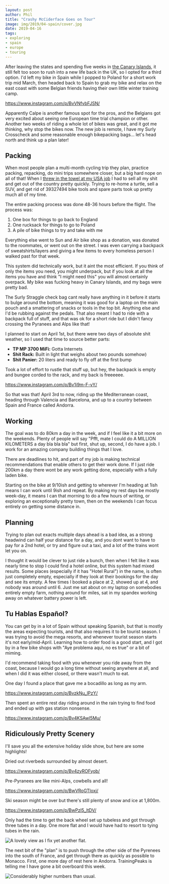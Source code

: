 ```yaml
---
layout: post
author: Phil
title: "Crashy McCiderface Goes on Tour"
image: img/2019/04-spain/cover.jpg
date: 2019-04-16
tags:
- exploring
- spain
- europe
- touring
---
```


After leaving the states and spending five weeks in [the Canary Islands](/canary-islands-tenerife-gran-canaria/), it still felt too soon to rush into a new life back in the UK, so I opted for a third option. I'd left my bike in Spain while I popped to Poland for a short work trip mid March, then headed back to Spain to grab my bike and relax on the east coast with some Belgian friends having their own little winter training camp.

https://www.instagram.com/p/BvVNfvbFJSN/

Apparently Calpe is another famous spot for the pros, and the Belgians got very excited about seeing one European time trial champion or other. Another two weeks of riding a whole lot of bikes was great, and it got me thinking, why stop the bikes now. The new job is remote, I have my Surly Crosscheck and some reasonable enough bikepacking bags... let's head north and think up a plan later!

## Packing

When most people plan a multi-month cycling trip they plan, practice packing, repacking, do mini trips somewhere closer, but a big hard nope on all of that! When I [threw in the towel at my USA job](/escape-from-new-york/) I had to sell all my shit and get out of the country pretty quickly. Trying to re-home a turtle, sell a SUV, and get rid of 39327494 bike tools and spare parts took up pretty much all of my time.

The entire packing process was done 48-36 hours before the flight. The process was:

1. One box for things to go back to England
2. One rucksack for things to go to Poland
3. A pile of bike things to try and take with me

Everything else went to Sun and Air bike shop as a donation, was donated to the roommates, or went out on the street. I was even carrying a backpack of sweatshirts/layers and giving a few items to every homeless person I walked past for that week.

This system did technically work, but it aint the most efficient. If you think of only the items you need, you might underpack, but if you look at all the items you have and think "I might need this" you will almost certainly overpack. My bike was fucking heavy in Canary Islands, and my bags were pretty bad.

The Surly Straggle check bag cant really have anything in it before it starts to bulge around the bottom, meaning it was good for a laptop on the main pouch and a smattering of snacks or tools in the top bit. Anything else and I'd be rubbing against the pedals. That also meant I had to ride with a backpack full of stuff, and that was ok for a short ride but I didn't fancy crossing the Pyranees and Alps like that!

I planned to start on April 1st, but there were two days of absolute shit weather, so I used that time to source better parts:

- **TP MP 3700 MiFi:** Gotta Internets
- **Shit Rack:** Built in light that weighs about two pounds somehow)
- **Shit Panier:** 20 liters and ready to fly off at the first bump

Took a lot of effort to rustle that stuff up, but hey, the backpack is empty and bungee corded to the rack, and my back is freeeeee.

https://www.instagram.com/p/Bv1i9m-F-vY/

So that was that! April 3rd to now, riding up the Mediterranean coast, heading through Valencia and Barcelona, and up to a country between Spain and France called Andorra.

## Working

The goal was to do 80km a day in the week, and if I feel like it a bit more on the weekends. Plenty of people will say "Pfft, mate I could do A MILLION KILOMETERS a day bla bla bla" but first, shut up, second, I do have a job. I work for an amazing company building things that I love.

There are deadlines to hit, and part of my job is making technical recommendations that enable others to get their work done. If I just ride 200km a day there wont be any work getting done, especially with a fully laden bike.

Starting on the bike at 9/10ish and getting to wherever I'm heading at 1ish means I can work until 9ish and repeat. By making my rest days be mostly week-day, it means I can that morning to do a few hours of writing, or exploring an exceptionally pretty town, then on the weekends I can focus entirely on getting some distance in.

## Planning

Trying to plan out exacts multiple days ahead is a bad idea, as a strong headwind can half your distance for a day, and you dont want to have to pay for a 2nd hotel, or try and figure out a taxi, and a lot of the trains wont let you on.

I thought it would be clever to just ride a bunch, then when I felt like it was nearly time to stop I could find a hotel online, but this system had mixed results. Some places (especially if it has "Hotel Rural") in the name, is often just completely empty, especially if they look at their bookings for the day and see its empty. A few times I booked a place at 2, showed up at 4, and nobody was around until 6. Just me sat about on my laptop on somebodies entirely empty farm, nothing around for miles, sat in my spandex working away on whatever battery power is left.

## Tu Hablas Español?

You can get by in a lot of Spain without speaking Spanish, but that is mostly the areas expecting tourists, and that also requires it to be tourist season. I was trying to avoid the mega resorts, and whenever tourist season starts it's not early/mid-April. Learning how to order food is a good start, and I got by in a few bike shops with "Aye problema aqui, no es true" or a bit of miming.

I'd recommend taking food with you whenever you ride away from the coast, because I would go a long time without seeing anywhere at all, and when I did it was either closed, or there wasn't much to eat.

One day I found a place that gave me a bocadillo as long as my arm.

https://www.instagram.com/p/BvzkNu_lPzY/

Then spent an entire rest day riding around in the rain trying to find food and ended up with gas station nonsense.

https://www.instagram.com/p/Bv4KSAwl5Mu/

## Ridiculously Pretty Scenery

I'll save you all the extensive holiday slide show, but here are some highlights!

Dried out riverbeds surrounded by almost desert.

https://www.instagram.com/p/Bv4zyROFyob/

Pre-Pyranees are like mini-Alps, cowbells and all!

https://www.instagram.com/p/BwVRoGTloxj/

Ski season might be over but there's still plenty of snow and ice at 1,800m.

https://www.instagram.com/p/BwPzl5_ltDV/

Only had the time to get the back wheel set up tubeless and got through three tubes in a day. One more flat and I would have had to resort to tying tubes in the rain.

![A lovely view as I fix yet another flat.](img/2019/04-spain/flats.jpg)

The next bit of the "plan" is to push through the other side of the Pyrenees into the south of France, and get through there as quickly as possible to Monacco. First, one more day of rest here in Andorra. TrainingPeaks is telling me I have gone a bit overboard this week.

![Considerably higher numbers than usual.](img/2019/04-spain/stats.jpg)